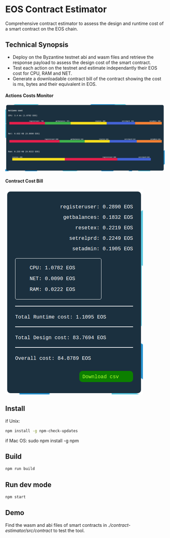 # EOS Contract Estimator

Comprehensive contract estimator to assess the design and runtime cost of a smart contract on the EOS chain.

## Technical Synopsis
- Deploy on the Byzantine testnet abi and wasm files and retrieve the response payload to assess the design cost of the smart contract.
- Test each action on the testnet and estimate independantly their EOS cost for CPU, RAM and NET.
- Generate a downloadable contract bill of the contract showing the cost is ms, bytes and their equivalent in EOS.

#### Actions Costs Monitor
![Actions Costs](./images/actionsCosts.png)


#### Contract Cost Bill
![Contract Bill](./images/contractBill.png)

## Install
if Unix:
```sh
npm install -g npm-check-updates
```
if Mac OS:
sudo npm install -g npm

## Build
```sh
npm run build
```

## Run dev mode
```sh
npm start
```

## Demo
Find the wasm and abi files of smart contracts in *./contract-estimator/src/contract* to test the tool.

